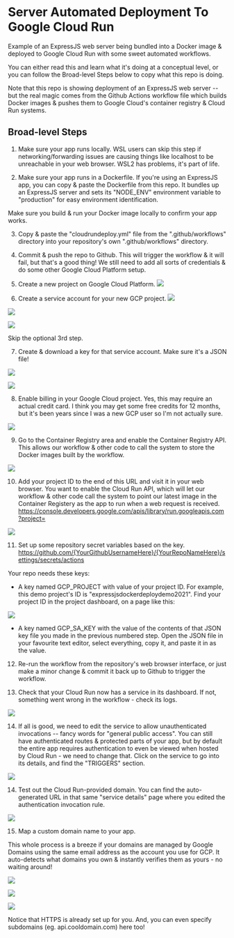 # Server Automated Deployment To Google Cloud Run
 Example of an ExpressJS web server being bundled into a Docker image & deployed to Google Cloud Run with some sweet automated workflows.

You can either read this and learn what it's doing at a conceptual level, or you can follow the Broad-level Steps below to copy what this repo is doing. 

Note that this repo is showing deployment of an ExpressJS web server -- but the real magic comes from the Github Actions workflow file which builds Docker images & pushes them to Google Cloud's container registry & Cloud Run systems.

## Broad-level Steps

1. Make sure your app runs locally.
WSL users can skip this step if networking/forwarding issues are causing things like localhost to be unreachable in your web browser. WSL2 has problems, it's part of life.

2. Make sure your app runs in a Dockerfile.
If you're using an ExpressJS app, you can copy & paste the Dockerfile from this repo. It bundles up an ExpressJS server and sets its "NODE_ENV" environment variable to "production" for easy environment identification.

Make sure you build & run your Docker image locally to confirm your app works.

3. Copy & paste the "cloudrundeploy.yml" file from the ".github/workflows" directory into your repository's own ".github/workflows" directory.

4. Commit & push the repo to Github.
This will trigger the workflow & it will fail, but that's a good thing! We still need to add all sorts of credentials & do some other Google Cloud Platform setup.


5. Create a new project on Google Cloud Platform.
![](/docs/Screenshots/NewGCPProject.png)

6. Create a service account for your new GCP project.
![](/docs/Screenshots/GCPIAMMenu.png)

![](/docs/Screenshots/GCPIAMStep01.png)

![](/docs/Screenshots/GCPIAMStep02.png)

Skip the optional 3rd step.

7. Create & download a key for that service account. Make sure it's a JSON file!

![](/docs/Screenshots/GCPServiceAccountDashboard.png)

![](/docs/Screenshots/GCPServiceAccountNewKey.png)

8. Enable billing in your Google Cloud project. Yes, this may require an actual credit card. I think you may get some free credits for 12 months, but it's been years since I was a new GCP user so I'm not actually sure.

![](/docs/Screenshots/GCR_EnableBilling.png)

9. Go to the Container Registry area and enable the Container Registry API. This allows our workflow & other code to call the system to store the Docker images built by the workflow.

![](/docs/Screenshots/GCR_EnableAPI.png)

10. Add your project ID to the end of this URL and visit it in your web browser. You want to enable the Cloud Run API, which will let our workflow & other code call the system to point our latest image in the Container Registery as the app to run when a web request is received.
https://console.developers.google.com/apis/library/run.googleapis.com?project=

![](/docs/Screenshots/CloudRun_EnableAPI.png)

11. Set up some repository secret variables based on the key.
https://github.com/{YourGithubUsernameHere}/{YourRepoNameHere}/settings/secrets/actions

Your repo needs these keys:

- A key named GCP_PROJECT with value of your project ID. For example, this demo project's ID is "expressjsdockerdeploydemo2021". Find your project ID in the project dashboard, on a page like this:

![](/docs/Screenshots/GCP_ProjectID.png)

- A key named GCP_SA_KEY with the value of the contents of that JSON key file you made in the previous numbered step. Open the JSON file in your favourite text editor, select everything, copy it, and paste it in as the value.

12. Re-run the workflow from the repository's web browser interface, or just make a minor change & commit it back up to Github to trigger the workflow.

13. Check that your Cloud Run now has a service in its dashboard. If not, something went wrong in the workflow - check its logs. 

![](/docs/Screenshots/CloudRun_Dashboard.png)

14. If all is good, we need to edit the service to allow unauthenticated invocations -- fancy words for "general public access". You can still have authenticated routes & protected parts of your app, but by default the entire app requires authentication to even be viewed when hosted by Cloud Run - we need to change that.
Click on the service to go into its details, and find the "TRIGGERS" section.

![](/docs/Screenshots/CloudRun_AllowUnauthenticatedInvocations.png)



14. Test out the Cloud Run-provided domain. You can find the auto-generated URL in that same "service details" page where you edited the authentication invocation rule.

![](/docs/Screenshots/CloudRun_PublicURL.png)



15. Map a custom domain name to your app.

This whole process is a breeze if your domains are managed by Google Domains using the same email address as the account you use for GCP. It auto-detects what domains you own & instantly verifies them as yours - no waiting around!

![](/docs/Screenshots/CloudRun_CustomURL001.png)

![](/docs/Screenshots/CloudRun_CustomURL002.png)

![](/docs/Screenshots/CloudRun_CustomURL003.png)

Notice that HTTPS is already set up for you.
And, you can even specify subdomains (eg. api.cooldomain.com) here too!